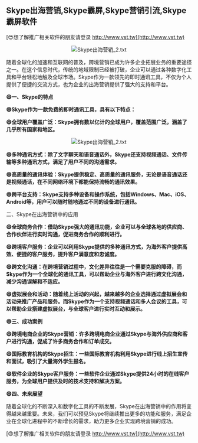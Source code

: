 ## **Skype出海营销,Skype霸屏,Skype营销引流,Skype霸屏软件**

[😍想了解推广相关软件的朋友请登录 http://www.vst.tw](http://www.vst.tw)

 <center><img src="https://vst.tw/MP4/tuiguang/png/1.png" alt="Skype出海营销_2.txt"></center>

随着全球化的加速和互联网的普及，跨境营销已成为许多企业拓展业务的重要途径之一。在这个信息时代，传统的地域限制已经被打破，企业可以通过各种数字化工具和平台轻松地触及全球市场。Skype作为一款领先的即时通讯工具，不仅为个人提供了便捷的交流方式，也为企业的出海营销提供了强大的支持和平台。

**😄一、Skype的特点**

**😄Skype作为一款免费的即时通讯工具，具有以下特点：**

**😄全球用户覆盖广泛：Skype拥有数以亿计的全球用户，覆盖范围广泛，涵盖了几乎所有国家和地区。**

 <center><img src="https://vst.tw/MP4/tuiguang/png/3.png" alt="Skype出海营销_2.txt"></center>

**😄多种通讯方式：除了文字聊天和语音通话外，Skype还支持视频通话、文件传输等多种通讯方式，满足了用户不同的沟通需求。**

**😄高质量的通讯体验：Skype提供稳定、高质量的通讯服务，无论是语音通话还是视频通话，在不同网络环境下都能保持流畅的通讯效果。**

**😄跨平台支持：Skype支持多种设备和操作系统，包括Windows、Mac、iOS、Android等，用户可以随时随地通过不同的设备进行通讯。**

二、Skype在出海营销中的应用

**😄全球商务合作：借助Skype强大的通讯功能，企业可以与全球各地的供应商、合作伙伴进行实时沟通，促进商务合作的顺利进行。**

**😄跨境客户服务：企业可以利用Skype提供的多种通讯方式，为海外客户提供高效、便捷的客户服务，提升客户满意度和忠诚度。**

**😄跨文化沟通：在跨境营销过程中，文化差异往往是一个需要克服的障碍，而Skype作为一个全球化的通讯工具，可以帮助企业与海外客户进行跨文化沟通，减少沟通误解和不适应。**

**😄虚拟展会和活动：随着线上活动的兴起，越来越多的企业选择通过虚拟展会和活动来推广产品和服务。而Skype作为一个支持视频通话和多人会议的工具，可以帮助企业搭建虚拟展台，与全球客户进行实时互动和展示。**

**😄三、成功案例**

**😄跨境电商企业的Skype营销：许多跨境电商企业通过Skype与海外供应商和客户进行沟通，促成了许多商务合作和订单成交。**

**😄国际教育机构的Skype招生：一些国际教育机构利用Skype进行线上招生宣传和面试，吸引了大量海外学生报名。**

**😄软件企业的Skype客户服务：一些软件企业通过Skype提供24小时的在线客户服务，为全球用户提供及时的技术支持和解决方案。**

**😄四、未来展望**

随着全球化的不断深入和数字化工具的不断发展，Skype在出海营销中的作用将变得越来越重要。未来，我们可以预见Skype将继续推出更多的功能和服务，满足企业在全球化进程中的不断增长的需求，助力更多企业实现跨境营销的成功。

[😍想了解推广相关软件的朋友请登录 http://www.vst.tw](http://www.vst.tw)



